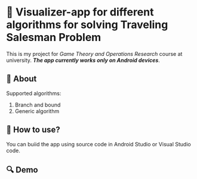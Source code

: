 # :luggage: Visualizer-app for different algorithms for solving Traveling Salesman Problem

This is my project for *Game Theory and Operations Research* course at university. *__The app currently works only on Android devices__*.

## :memo: About

Supported algorithms:
1. Branch and bound
2. Generic algorithm

## :rocket: How to use?

You can buiid the app using source code in Android Studio or Visual Studio code.

## :mag: Demo


